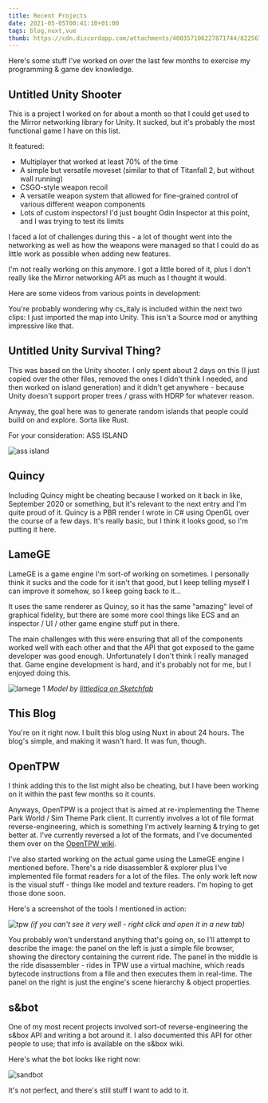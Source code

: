 ```yaml
---
title: Recent Projects
date: 2021-05-05T00:41:10+01:00
tags: blog,nuxt,vue
thumb: https://cdn.discordapp.com/attachments/400357106227871744/822567418030718996/Ew28-0NXAAMWV8O.png
---
```


Here's some stuff I've worked on over the last few months to exercise my programming & game dev knowledge.

<!--more-->

## Untitled Unity Shooter

This is a project I worked on for about a month so that I could get used to the Mirror networking library for Unity.
It sucked, but it's probably the most functional game I have on this list.

It featured:

- Multiplayer that worked at least 70% of the time
- A simple but versatile moveset (similar to that of Titanfall 2, but without wall running)
- CSGO-style weapon recoil
- A versatile weapon system that allowed for fine-grained control of various different weapon components
- Lots of custom inspectors! I'd just bought Odin Inspector at this point, and I was trying to test its limits

I faced a lot of challenges during this - a lot of thought went into the networking as well as how the weapons were managed
so that I could do as little work as possible when adding new features.

I'm not really working on this anymore. I got a little bored of it, plus I don't really like the Mirror networking API as
much as I thought it would.

Here are some videos from various points in development:

<EmbedVideo src="https://cdn.discordapp.com/attachments/839155256964284459/839276820872298506/6lydtu.mp4"></EmbedVideo>

You're probably wondering why cs_italy is included within the next two clips: I just imported the map into Unity. This isn't
a Source mod or anything impressive like that.

<EmbedVideo src="https://cdn.discordapp.com/attachments/839155256964284459/839278233525551164/tv71ky.mp4"></EmbedVideo>

<EmbedVideo src="https://cdn.discordapp.com/attachments/839155256964284459/839278439419609088/5bocc8.mp4"></EmbedVideo>

## Untitled Unity Survival Thing?

This was based on the Unity shooter. I only spent about 2 days on this (I just copied over the other files, removed the ones
I didn't think I needed, and then worked on island generation) and it didn't get anywhere - because Unity doesn't support 
proper trees / grass with HDRP for whatever reason.

Anyway, the goal here was to generate random islands that people could build on and explore. Sorta like Rust.

<EmbedVideo src="https://cdn.discordapp.com/attachments/839155256964284459/839277019442577408/fy35u2.mp4"></EmbedVideo>

For your consideration: ASS ISLAND

![ass island](https://cdn.discordapp.com/attachments/400357106227871744/822567418030718996/Ew28-0NXAAMWV8O.png)

## Quincy

Including Quincy might be cheating because I worked on it back in like, September 2020 or something, but it's relevant to the
next entry and I'm quite proud of it. Quincy is a PBR render I wrote in C# using OpenGL over the course of a few days.
It's really basic, but I think it looks good, so I'm putting it here.

<EmbedVideo src="https://cdn.discordapp.com/attachments/839155256964284459/839276411490402345/uy8v5p.mp4"></EmbedVideo>

## LameGE

LameGE is a game engine I'm sort-of working on sometimes. I personally think it sucks and the code for it isn't that good,
but I keep telling myself I can improve it somehow, so I keep going back to it...

It uses the same renderer as Quincy, so it has the same "amazing" level of graphical fidelity, but there are some more
cool things like ECS and an inspector / UI / other game engine stuff put in there.

The main challenges with this were ensuring that all of the components worked well with each other and that the API that
got exposed to the game developer was good enough. Unfortunately I don't think I really managed that. Game engine
development is hard, and it's probably not for me, but I enjoyed doing this.

![lamege 1](https://media.discordapp.net/attachments/400357106227871744/759784299498045470/unknown.png?width=1176&height=676)
*Model by [littledica on Sketchfab](https://sketchfab.com/3d-models/treasure-chest-mimic-985d5fefaa46491da69eb5e03ce3f7cc)*

## This Blog

You're on it right now. I built this blog using Nuxt in about 24 hours. The blog's simple, and making it wasn't hard.
It was fun, though.

## OpenTPW

I think adding this to the list might also be cheating, but I have been working on it within the past few months so it
counts.

Anyways, OpenTPW is a project that is aimed at re-implementing the Theme Park World / Sim Theme Park client. It currently
involves a lot of file format reverse-engineering, which is something I'm actively learning & trying to get better at.
I've currently reversed a lot of the formats, and I've documented them over on the
[OpenTPW wiki](https://github.com/ThemeParkWorld/OpenTPW/wiki).

I've also started working on the actual game using the LameGE engine I mentioned before. There's a ride disassembler &
explorer plus I've implemented file format readers for a lot of the files. The only work left now is the visual stuff -
things like model and texture readers. I'm hoping to get those done soon.

Here's a screenshot of the tools I mentioned in action:

![tpw](https://cdn.discordapp.com/attachments/839155256964284459/839283093126643793/unknown.png)
*(if you can't see it very well - right click and open it in a new tab)*

You probably won't understand anything that's going on, so I'll attempt to describe the image: the panel on the left is just
a simple file browser, showing the directory containing the current ride. The panel in the middle is the ride disassembler -
rides in TPW use a virtual machine, which reads bytecode instructions from a file and then executes them in real-time.
The panel on the right is just the engine's scene hierarchy & object properties.

## s&bot

One of my most recent projects involved sort-of reverse-engineering the s&box API and writing a bot around it. I also
documented this API for other people to use; that info is available on the s&box wiki.

Here's what the bot looks like right now:

![sandbot](https://cdn.discordapp.com/attachments/839155256964284459/839281265484365854/unknown.png)

It's not perfect, and there's still stuff I want to add to it.
